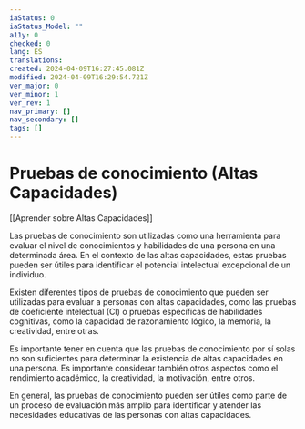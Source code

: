 ```yaml
---
iaStatus: 0
iaStatus_Model: ""
a11y: 0
checked: 0
lang: ES
translations: 
created: 2024-04-09T16:27:45.081Z
modified: 2024-04-09T16:29:54.721Z
ver_major: 0
ver_minor: 1
ver_rev: 1
nav_primary: []
nav_secondary: []
tags: []
---
```

# Pruebas de conocimiento (Altas Capacidades)

[[Aprender sobre Altas Capacidades]]

Las pruebas de conocimiento son utilizadas como una herramienta para evaluar el nivel de conocimientos y habilidades de una persona en una determinada área. En el contexto de las altas capacidades, estas pruebas pueden ser útiles para identificar el potencial intelectual excepcional de un individuo.

Existen diferentes tipos de pruebas de conocimiento que pueden ser utilizadas para evaluar a personas con altas capacidades, como las pruebas de coeficiente intelectual (CI) o pruebas específicas de habilidades cognitivas, como la capacidad de razonamiento lógico, la memoria, la creatividad, entre otras.

Es importante tener en cuenta que las pruebas de conocimiento por sí solas no son suficientes para determinar la existencia de altas capacidades en una persona. Es importante considerar también otros aspectos como el rendimiento académico, la creatividad, la motivación, entre otros.

En general, las pruebas de conocimiento pueden ser útiles como parte de un proceso de evaluación más amplio para identificar y atender las necesidades educativas de las personas con altas capacidades.
